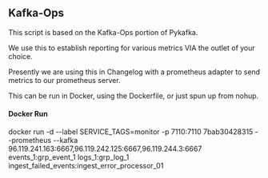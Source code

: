 ## Kafka-Ops
This script is based on the Kafka-Ops portion of Pykafka.

We use this to establish reporting for various metrics VIA the outlet of your choice.

Presently we are using this in Changelog with a prometheus adapter to send metrics to our prometheus server.

This can be run in Docker, using the Dockerfile, or just spun up from nohup.

#### Docker Run
docker run -d --label SERVICE_TAGS=monitor -p 7110:7110 7bab30428315 --prometheus --kafka 96.119.241.163:6667,96.119.242.125:6667,96.119.244.3:6667 events_1:grp_event_1 logs_1:grp_log_1 ingest_failed_events:ingest_error_processor_01
